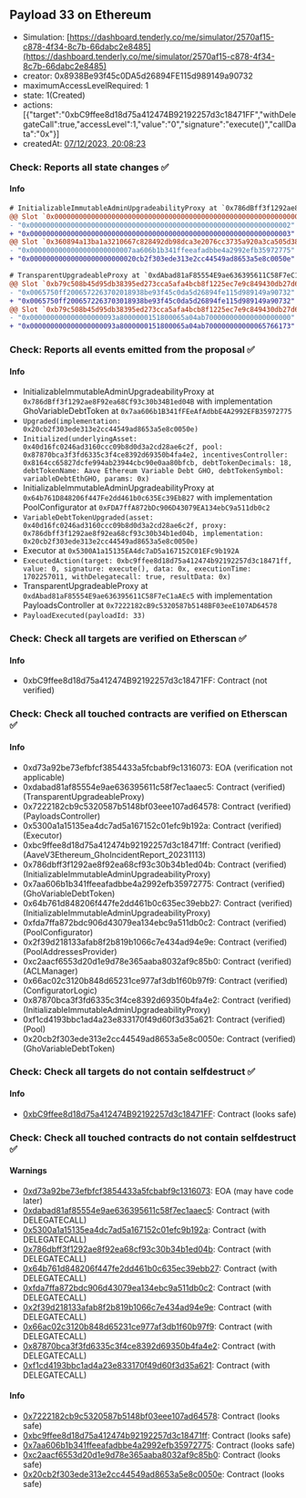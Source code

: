 ## Payload 33 on Ethereum

- Simulation: [https://dashboard.tenderly.co/me/simulator/2570af15-c878-4f34-8c7b-66dabc2e8485](https://dashboard.tenderly.co/me/simulator/2570af15-c878-4f34-8c7b-66dabc2e8485)
- creator: 0x8938Be93f45c0DA5d26894FE115d989149a90732
- maximumAccessLevelRequired: 1
- state: 1(Created)
- actions: [{"target":"0xbC9ffee8d18d75a412474B92192257d3c18471FF","withDelegateCall":true,"accessLevel":1,"value":"0","signature":"execute()","callData":"0x"}]
- createdAt: [07/12/2023, 20:08:23](https://etherscan.io/tx/0x446a1ff3c41f4bb781334487d64a124b95396d25087aaf2ce28db2ebe52a4f19)

### Check: Reports all state changes :white_check_mark:

#### Info


```diff
# InitializableImmutableAdminUpgradeabilityProxy at `0x786dBff3f1292ae8F92ea68Cf93c30b34B1ed04B` with implementation GhoVariableDebtToken at `0x7aa606b1B341fFEeAfAdbbE4A2992EFB35972775`
@@ Slot `0x0000000000000000000000000000000000000000000000000000000000000000` @@
- "0x0000000000000000000000000000000000000000000000000000000000000002"
+ "0x0000000000000000000000000000000000000000000000000000000000000003"
@@ Slot `0x360894a13ba1a3210667c828492db98dca3e2076cc3735a920a3ca505d382bbc` @@
- "0x0000000000000000000000007aa606b1b341ffeeafadbbe4a2992efb35972775"
+ "0x00000000000000000000000020cb2f303ede313e2cc44549ad8653a5e8c0050e"
```

```diff
# TransparentUpgradeableProxy at `0xdAbad81aF85554E9ae636395611C58F7eC1aAEc5` with implementation PayloadsController at `0x7222182cB9c5320587b5148BF03eeE107AD64578`
@@ Slot `0xb79c508b45d95db38395ed273cca5afa4bcb8f1225ec7e9c849430db27d6f0fe` @@
- "0x0065750ff2006572263702018938be93f45c0da5d26894fe115d989149a90732"
+ "0x0065750ff2006572263703018938be93f45c0da5d26894fe115d989149a90732"
@@ Slot `0xb79c508b45d95db38395ed273cca5afa4bcb8f1225ec7e9c849430db27d6f0ff` @@
- "0x000000000000000000093a8000000151800065a04ab700000000000000000000"
+ "0x000000000000000000093a8000000151800065a04ab700000000000065766173"
```


### Check: Reports all events emitted from the proposal :white_check_mark:

#### Info

- InitializableImmutableAdminUpgradeabilityProxy at `0x786dBff3f1292ae8F92ea68Cf93c30b34B1ed04B` with implementation GhoVariableDebtToken at `0x7aa606b1B341fFEeAfAdbbE4A2992EFB35972775`
- `Upgraded(implementation: 0x20cb2f303ede313e2cc44549ad8653a5e8c0050e)`
- `Initialized(underlyingAsset: 0x40d16fc0246ad3160ccc09b8d0d3a2cd28ae6c2f, pool: 0x87870bca3f3fd6335c3f4ce8392d69350b4fa4e2, incentivesController: 0x8164cc65827dcfe994ab23944cbc90e0aa80bfcb, debtTokenDecimals: 18, debtTokenName: Aave Ethereum Variable Debt GHO, debtTokenSymbol: variableDebtEthGHO, params: 0x)`
- InitializableImmutableAdminUpgradeabilityProxy at `0x64b761D848206f447Fe2dd461b0c635Ec39EbB27` with implementation PoolConfigurator at `0xFDA7ffA872bDc906D43079EA134ebC9a511db0c2`
- `VariableDebtTokenUpgraded(asset: 0x40d16fc0246ad3160ccc09b8d0d3a2cd28ae6c2f, proxy: 0x786dbff3f1292ae8f92ea68cf93c30b34b1ed04b, implementation: 0x20cb2f303ede313e2cc44549ad8653a5e8c0050e)`
- Executor at `0x5300A1a15135EA4dc7aD5a167152C01EFc9b192A`
- `ExecutedAction(target: 0xbc9ffee8d18d75a412474b92192257d3c18471ff, value: 0, signature: execute(), data: 0x, executionTime: 1702257011, withDelegatecall: true, resultData: 0x)`
- TransparentUpgradeableProxy at `0xdAbad81aF85554E9ae636395611C58F7eC1aAEc5` with implementation PayloadsController at `0x7222182cB9c5320587b5148BF03eeE107AD64578`
- `PayloadExecuted(payloadId: 33)`

### Check: Check all targets are verified on Etherscan :white_check_mark:

#### Info

- 0xbC9ffee8d18d75a412474B92192257d3c18471FF: Contract (not verified)

### Check: Check all touched contracts are verified on Etherscan :white_check_mark:

#### Info

- 0xd73a92be73efbfcf3854433a5fcbabf9c1316073: EOA (verification not applicable)
- 0xdabad81af85554e9ae636395611c58f7ec1aaec5: Contract (verified) (TransparentUpgradeableProxy)
- 0x7222182cb9c5320587b5148bf03eee107ad64578: Contract (verified) (PayloadsController)
- 0x5300a1a15135ea4dc7ad5a167152c01efc9b192a: Contract (verified) (Executor)
- 0xbc9ffee8d18d75a412474b92192257d3c18471ff: Contract (verified) (AaveV3Ethereum_GhoIncidentReport_20231113)
- 0x786dbff3f1292ae8f92ea68cf93c30b34b1ed04b: Contract (verified) (InitializableImmutableAdminUpgradeabilityProxy)
- 0x7aa606b1b341ffeeafadbbe4a2992efb35972775: Contract (verified) (GhoVariableDebtToken)
- 0x64b761d848206f447fe2dd461b0c635ec39ebb27: Contract (verified) (InitializableImmutableAdminUpgradeabilityProxy)
- 0xfda7ffa872bdc906d43079ea134ebc9a511db0c2: Contract (verified) (PoolConfigurator)
- 0x2f39d218133afab8f2b819b1066c7e434ad94e9e: Contract (verified) (PoolAddressesProvider)
- 0xc2aacf6553d20d1e9d78e365aaba8032af9c85b0: Contract (verified) (ACLManager)
- 0x66ac02c3120b848d65231ce977af3db1f60b97f9: Contract (verified) (ConfiguratorLogic)
- 0x87870bca3f3fd6335c3f4ce8392d69350b4fa4e2: Contract (verified) (InitializableImmutableAdminUpgradeabilityProxy)
- 0xf1cd4193bbc1ad4a23e833170f49d60f3d35a621: Contract (verified) (Pool)
- 0x20cb2f303ede313e2cc44549ad8653a5e8c0050e: Contract (verified) (GhoVariableDebtToken)

### Check: Check all targets do not contain selfdestruct :white_check_mark:

#### Info

- [0xbC9ffee8d18d75a412474B92192257d3c18471FF](https://etherscan.io/address/0xbC9ffee8d18d75a412474B92192257d3c18471FF): Contract (looks safe)

### Check: Check all touched contracts do not contain selfdestruct :white_check_mark:

#### Warnings

- [0xd73a92be73efbfcf3854433a5fcbabf9c1316073](https://etherscan.io/address/0xd73a92be73efbfcf3854433a5fcbabf9c1316073): EOA (may have code later)
- [0xdabad81af85554e9ae636395611c58f7ec1aaec5](https://etherscan.io/address/0xdabad81af85554e9ae636395611c58f7ec1aaec5): Contract (with DELEGATECALL)
- [0x5300a1a15135ea4dc7ad5a167152c01efc9b192a](https://etherscan.io/address/0x5300a1a15135ea4dc7ad5a167152c01efc9b192a): Contract (with DELEGATECALL)
- [0x786dbff3f1292ae8f92ea68cf93c30b34b1ed04b](https://etherscan.io/address/0x786dbff3f1292ae8f92ea68cf93c30b34b1ed04b): Contract (with DELEGATECALL)
- [0x64b761d848206f447fe2dd461b0c635ec39ebb27](https://etherscan.io/address/0x64b761d848206f447fe2dd461b0c635ec39ebb27): Contract (with DELEGATECALL)
- [0xfda7ffa872bdc906d43079ea134ebc9a511db0c2](https://etherscan.io/address/0xfda7ffa872bdc906d43079ea134ebc9a511db0c2): Contract (with DELEGATECALL)
- [0x2f39d218133afab8f2b819b1066c7e434ad94e9e](https://etherscan.io/address/0x2f39d218133afab8f2b819b1066c7e434ad94e9e): Contract (with DELEGATECALL)
- [0x66ac02c3120b848d65231ce977af3db1f60b97f9](https://etherscan.io/address/0x66ac02c3120b848d65231ce977af3db1f60b97f9): Contract (with DELEGATECALL)
- [0x87870bca3f3fd6335c3f4ce8392d69350b4fa4e2](https://etherscan.io/address/0x87870bca3f3fd6335c3f4ce8392d69350b4fa4e2): Contract (with DELEGATECALL)
- [0xf1cd4193bbc1ad4a23e833170f49d60f3d35a621](https://etherscan.io/address/0xf1cd4193bbc1ad4a23e833170f49d60f3d35a621): Contract (with DELEGATECALL)

#### Info

- [0x7222182cb9c5320587b5148bf03eee107ad64578](https://etherscan.io/address/0x7222182cb9c5320587b5148bf03eee107ad64578): Contract (looks safe)
- [0xbc9ffee8d18d75a412474b92192257d3c18471ff](https://etherscan.io/address/0xbc9ffee8d18d75a412474b92192257d3c18471ff): Contract (looks safe)
- [0x7aa606b1b341ffeeafadbbe4a2992efb35972775](https://etherscan.io/address/0x7aa606b1b341ffeeafadbbe4a2992efb35972775): Contract (looks safe)
- [0xc2aacf6553d20d1e9d78e365aaba8032af9c85b0](https://etherscan.io/address/0xc2aacf6553d20d1e9d78e365aaba8032af9c85b0): Contract (looks safe)
- [0x20cb2f303ede313e2cc44549ad8653a5e8c0050e](https://etherscan.io/address/0x20cb2f303ede313e2cc44549ad8653a5e8c0050e): Contract (looks safe)


